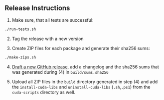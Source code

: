 ## Release Instructions

1. Make sure, that all tests are successful:
```bash
./run-tests.sh
```

2. Tag the release with a new version

3. Create ZIP files for each package and generate their sha256 sums:
```bash
./make-zips.sh
```

4. [Draft a new GitHub release](https://github.com/Waikato/wekaDeeplearning4j/releases/new), add a changelog and the sha256 sums that was generated during (4) in `build/sums.sha256`

5. Upload all ZIP files in the `build` directory generated in step (4) and add the `install-cuda-libs` and `uninstall-cuda-libs` (`.sh`,`.ps1`) from the `cuda-scripts` directory as well.